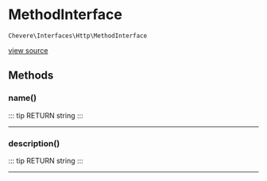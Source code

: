 # MethodInterface

`Chevere\Interfaces\Http\MethodInterface`

[view source](https://github.com/chevere/chevere/blob/master/interfaces/Http/MethodInterface.php)

## Methods

### name()

::: tip RETURN
string
:::


---

### description()

::: tip RETURN
string
:::


---


